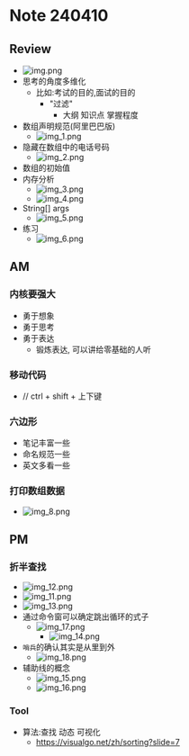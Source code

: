 # Note 240410

## Review
- ![img.png](img.png)
- 思考的角度多维化
  - 比如:考试的目的,面试的目的
    - "过滤"
      - 大纲 知识点 掌握程度
- 数组声明规范(阿里巴巴版)
  - ![img_1.png](img_1.png)
- 隐藏在数组中的电话号码
  - ![img_2.png](img_2.png)
- 数组的初始值
- 内存分析
  - ![img_3.png](img_3.png)
  - ![img_4.png](img_4.png)
- String[] args
  - ![img_5.png](img_5.png)
- 练习
  - ![img_6.png](img_6.png)

## AM

### 内核要强大
- 勇于想象
- 勇于思考
- 勇于表达
  - 锻炼表达, 可以讲给零基础的人听

### 移动代码
- // ctrl + shift + 上下键

### 六边形
- 笔记丰富一些
- 命名规范一些
- 英文多看一些

### 打印数组数据
- ![img_8.png](img_8.png)

## PM

### 折半查找
- ![img_12.png](img_12.png)
- ![img_11.png](img_11.png)
- ![img_13.png](img_13.png)
- 通过命令窗可以确定跳出循环的式子
  - ![img_17.png](img_17.png)
    - ![img_14.png](img_14.png)
- `哨兵`的确认其实是从里到外
  - ![img_18.png](img_18.png)
- 辅助线的概念
  - ![img_15.png](img_15.png)
  - ![img_16.png](img_16.png)

### Tool
- 算法:查找 动态 可视化
  - https://visualgo.net/zh/sorting?slide=7

